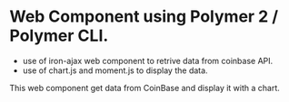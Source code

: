 # Web Component using Polymer 2 / Polymer CLI.
  + use of iron-ajax web component to retrive data from coinbase API.
  + use of chart.js and moment.js to display the data.

This web component get data from CoinBase and display it with a chart.
